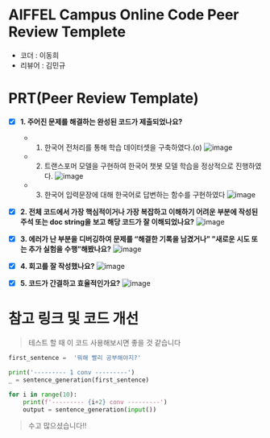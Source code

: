 # AIFFEL Campus Online Code Peer Review Templete
- 코더 : 이동희 
- 리뷰어 : 김민규

# PRT(Peer Review Template)
- [x]  **1. 주어진 문제를 해결하는 완성된 코드가 제출되었나요?**
    - 1. 한국어 전처리를 통해 학습 데이터셋을 구축하였다.(o)
      ![image](https://github.com/leedh/aiffel/assets/68997408/26f1a59f-6020-4849-bfb6-9487498aa350)

    - 2. 트랜스포머 모델을 구현하여 한국어 챗봇 모델 학습을 정상적으로 진행하였다.
      ![image](https://github.com/leedh/aiffel/assets/68997408/93e2eaeb-c2db-44e3-bac0-847d29de6843)

    - 3. 한국어 입력문장에 대해 한국어로 답변하는 함수를 구현하였다
      ![image](https://github.com/leedh/aiffel/assets/68997408/be1858f7-f1a3-4957-b31c-6c78791f2ab8)
  
    
- [x]  **2. 전체 코드에서 가장 핵심적이거나 가장 복잡하고 이해하기 어려운 부분에 작성된 
주석 또는 doc string을 보고 해당 코드가 잘 이해되었나요?**
    ![image](https://github.com/leedh/aiffel/assets/68997408/8f8fb500-4c9f-4662-ab1f-dfa3d2214df7)

        
- [x]  **3. 에러가 난 부분을 디버깅하여 문제를 “해결한 기록을 남겼거나” 
”새로운 시도 또는 추가 실험을 수행”해봤나요?**
    ![image](https://github.com/leedh/aiffel/assets/68997408/213e403a-478d-4d70-a2fc-9c22393abf48)

        
- [x]  **4. 회고를 잘 작성했나요?**
    ![image](https://github.com/leedh/aiffel/assets/68997408/6af917c1-6dbd-4df3-a1d5-0e8b1980a4c9)

        
- [x]  **5. 코드가 간결하고 효율적인가요?**
    ![image](https://github.com/leedh/aiffel/assets/68997408/d88ae165-8e1e-411c-8358-19508d0eca1c)



# 참고 링크 및 코드 개선
> 테스트 할 때 이 코드 사용해보시면 좋을 것 같습니다
```python
first_sentence =  '뭐해 빨리 공부해야지?'

print('--------- 1 conv ---------')
_ = sentence_generation(first_sentence)

for i in range(10):
    print(f'--------- {i+2} conv ---------') 
    output = sentence_generation(input())
```

> 수고 많으셨습니다!!

